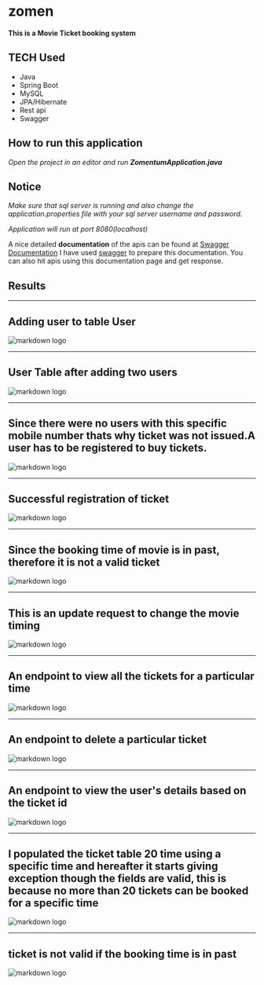 # zomen

**This is a Movie Ticket booking system**

## TECH Used 
* Java
* Spring Boot
* MySQL
* JPA/Hibernate
* Rest api
* Swagger

## How to run this application
*Open the project in an editor and run **ZomentumApplication.java***

## Notice
*Make sure that sql server is running and also change the application.properties file with your sql server username and password.*

*Application will run at port 8080(localhost)*

A nice detailed **documentation** of the apis can be found at [Swagger Documentation](http://3.20.147.192:8080/swagger-ui.html)
I have used [swagger](https://swagger.io/) to prepare this documentation. You can also hit apis using this documentation page and get response.

## Results

----
**Adding user to table User**
----
![markdown logo](https://github.com/C0ffeeMachine/zomen/blob/master/img/Selection_006.png)


----
**User Table after adding two users**
----
![markdown logo](https://github.com/C0ffeeMachine/zomen/blob/master/img/Selection_007.png)


----
**Since there were no users with this specific mobile number thats why ticket was not issued.A user has to be registered to buy tickets.**
----
![markdown logo](https://github.com/C0ffeeMachine/zomen/blob/master/img/Selection_008.png)


----
**Successful registration of ticket**
----
![markdown logo](https://github.com/C0ffeeMachine/zomen/blob/master/img/Selection_009.png)


----
**Since the booking time of movie is in past, therefore it is not a valid ticket**
----
![markdown logo](https://github.com/C0ffeeMachine/zomen/blob/master/img/Selection_010.png)


----
**This is an update request to change the movie timing**
----
![markdown logo](https://github.com/C0ffeeMachine/zomen/blob/master/img/Selection_011.png)


----
**An endpoint to view all the tickets for a particular time**
----
![markdown logo](https://github.com/C0ffeeMachine/zomen/blob/master/img/Selection_012.png)


----
**An endpoint to delete a particular ticket**
----
![markdown logo](https://github.com/C0ffeeMachine/zomen/blob/master/img/Selection_013.png)


----
**An endpoint to view the user's details based on the ticket id**
----
![markdown logo](https://github.com/C0ffeeMachine/zomen/blob/master/img/Selection_014.png)


----
**I populated the ticket table 20 time using a specific time and hereafter it starts giving exception though the fields are valid, this is because no more than 20 tickets can be booked for a specific time**
----
![markdown logo](https://github.com/C0ffeeMachine/zomen/blob/master/img/Selection_015.png)


----
**ticket is not valid if the booking time is in past**
----
![markdown logo](https://github.com/C0ffeeMachine/zomen/blob/master/img/Selection_016.png)



